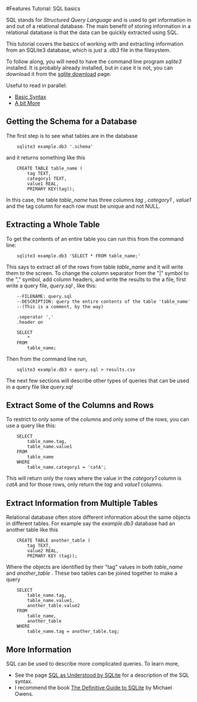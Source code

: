#Features Tutorial: SQL basics

SQL stands for *Structured Query Language* and is used to get information in and out of a relational database. The main benefit of storing information in a relational database is that the data can be quickly extracted using SQL.

This tutorial covers the basics of working with and extracting information from an SQLite3 database, which is just a *.db3* file in the filesystem.

To follow along, you will need to have the command line program *sqlite3* installed. It is probably already installed, but in case it is not, you can download it from the [sqlite download](http://sqlite.org/download.html) page.

Useful to read in parallel:

-   [Basic Syntax](http://www.w3schools.com/sql/sql_syntax.asp)
-   [A bit More](http://souptonuts.sourceforge.net/readme_sqlite_tutorial.html)

Getting the Schema for a Database
---------------------------------

The first step is to see what tables are in the database

        sqlite3 example.db3 '.schema'

and it returns something like this

        CREATE TABLE table_name (
            tag TEXT,
            category1 TEXT,
            value1 REAL,
            PRIMARY KEY(tag));

In this case, the table *table\_name* has three columns *tag* , *category1* , *value1* and the tag column for each row must be unique and not NULL.

Extracting a Whole Table
------------------------

To get the contents of an entire table you can run this from the command line:

        sqlite3 example.db3 'SELECT * FROM table_name;'

This says to extract all of the rows from table *table\_name* and it will write them to the screen. To change the column separator from the "|" symbol to the "," symbol, add column headers, and write the results to the a file, first write a query file, *query.sql* , like this:

        --FILENAME: query.sql
        --DESCRIPTION: query the entire contents of the table 'table_name'
        --(This is a comment, by the way)

        .seperator ','
        .header on

        SELECT
            *
        FROM
            table_name;

Then from the command line run,

        sqlite3 example.db3 < query.sql > results.csv

The next few sections will describe other types of queries that can be used in a query file like *query.sql*

Extract Some of the Columns and Rows
------------------------------------

To restrict to only some of the columns and only some of the rows, you can use a query like this:

        SELECT
            table_name.tag,
            table_name.value1
        FROM
            table_name
        WHERE
            table_name.category1 = 'catA';

This will return only the rows where the value in the *category1* column is *catA* and for those rows, only return the *tag* and *value1* columns.

Extract Information from Multiple Tables
----------------------------------------

Relational database often store different information about the same objects in different tables. For example say the *example.db3* database had an another table like this

        CREATE TABLE another_table (
            tag TEXT,
            value2 REAL,
            PRIMARY KEY (tag));

Where the objects are identified by their "tag" values in both *table\_name* and *another\_table* . These two tables can be joined together to make a query

        SELECT
            table_name.tag,
            table_name.value1,
            another_table.value2
        FROM
            table_name,
            another_table
        WHERE
            table_name.tag = another_table.tag;

More Information
----------------

SQL can be used to describe more complicated queries. To learn more,

-   See the page [SQL as Understood by SQLite](http://sqlite.org/lang.html) for a description of the SQL syntax.
-   I recommend the book [The Definitive Guide to SQLite](http://www.amazon.com/Definitive-Guide-SQLite-Michael-Owens/dp/1590596730) by Michael Owens.

